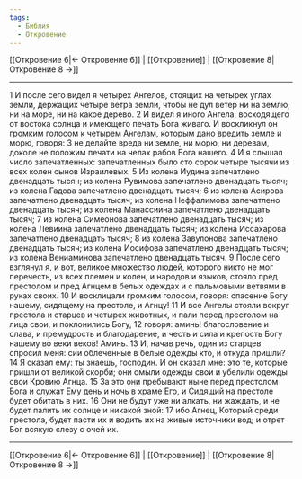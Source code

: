 ```yaml
---
tags:
  - Библия
  - Откровение
---
```

[[Откровение 6|← Откровение 6]] | [[Откровение]] | [[Откровение 8|Откровение 8 →]]

---
1 И после сего видел я четырех Ангелов, стоящих на четырех углах земли, держащих четыре ветра земли, чтобы не дул ветер ни на землю, ни на море, ни на какое дерево.
2 И видел я иного Ангела, восходящего от востока солнца и имеющего печать Бога живаго. И воскликнул он громким голосом к четырем Ангелам, которым дано вредить земле и морю, говоря:
3 не делайте вреда ни земле, ни морю, ни деревам, доколе не положим печати на челах рабов Бога нашего.
4 И я слышал число запечатленных: запечатленных было сто сорок четыре тысячи из всех колен сынов Израилевых.
5 Из колена Иудина запечатлено двенадцать тысяч; из колена Рувимова запечатлено двенадцать тысяч; из колена Гадова запечатлено двенадцать тысяч;
6 из колена Асирова запечатлено двенадцать тысяч; из колена Неффалимова запечатлено двенадцать тысяч; из колена Манассиина запечатлено двенадцать тысяч;
7 из колена Симеонова запечатлено двенадцать тысяч; из колена Левиина запечатлено двенадцать тысяч; из колена Иссахарова запечатлено двенадцать тысяч;
8 из колена Завулонова запечатлено двенадцать тысяч; из колена Иосифова запечатлено двенадцать тысяч; из колена Вениаминова запечатлено двенадцать тысяч.
9 После сего взглянул я, и вот, великое множество людей, которого никто не мог перечесть, из всех племен и колен, и народов и языков, стояло пред престолом и пред Агнцем в белых одеждах и с пальмовыми ветвями в руках своих.
10 И восклицали громким голосом, говоря: спасение Богу нашему, сидящему на престоле, и Агнцу!
11 И все Ангелы стояли вокруг престола и старцев и четырех животных, и пали перед престолом на лица свои, и поклонились Богу,
12 говоря: аминь! благословение и слава, и премудрость и благодарение, и честь и сила и крепость Богу нашему во веки веков! Аминь.
13 И, начав речь, один из старцев спросил меня: сии облеченные в белые одежды кто, и откуда пришли?
14 Я сказал ему: ты знаешь, господин. И он сказал мне: это те, которые пришли от великой скорби; они омыли одежды свои и убелили одежды свои Кровию Агнца.
15 За это они пребывают ныне перед престолом Бога и служат Ему день и ночь в храме Его, и Сидящий на престоле будет обитать в них.
16 Они не будут уже ни алкать, ни жаждать, и не будет палить их солнце и никакой зной:
17 ибо Агнец, Который среди престола, будет пасти их и водить их на живые источники вод; и отрет Бог всякую слезу с очей их.

---
[[Откровение 6|← Откровение 6]] | [[Откровение]] | [[Откровение 8|Откровение 8 →]]